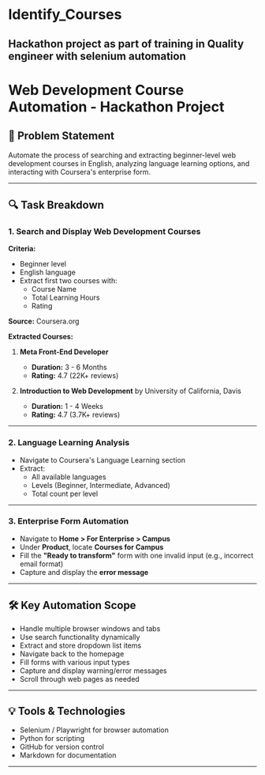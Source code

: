 # Identify_Courses
## Hackathon project as part of training in Quality engineer with selenium automation


# Web Development Course Automation - Hackathon Project

## 🧠 Problem Statement

Automate the process of searching and extracting beginner-level web development courses in English, analyzing language learning options, and interacting with Coursera's enterprise form.

---

## 🔍 Task Breakdown

### 1. Search and Display Web Development Courses

**Criteria:**
- Beginner level
- English language
- Extract first two courses with:
  - Course Name
  - Total Learning Hours
  - Rating

**Source:** Coursera.org

**Extracted Courses:**

1. **Meta Front-End Developer**
   - **Duration:** 3 - 6 Months
   - **Rating:** 4.7 (22K+ reviews)

2. **Introduction to Web Development** by University of California, Davis
   - **Duration:** 1 - 4 Weeks
   - **Rating:** 4.7 (3.7K+ reviews)

---

### 2. Language Learning Analysis

- Navigate to Coursera's Language Learning section
- Extract:
  - All available languages
  - Levels (Beginner, Intermediate, Advanced)
  - Total count per level

---

### 3. Enterprise Form Automation

- Navigate to **Home > For Enterprise > Campus**
- Under **Product**, locate **Courses for Campus**
- Fill the **"Ready to transform"** form with one invalid input (e.g., incorrect email format)
- Capture and display the **error message**

---

## 🛠️ Key Automation Scope

- Handle multiple browser windows and tabs
- Use search functionality dynamically
- Extract and store dropdown list items
- Navigate back to the homepage
- Fill forms with various input types
- Capture and display warning/error messages
- Scroll through web pages as needed

---

## 💡 Tools & Technologies

- Selenium / Playwright for browser automation
- Python for scripting
- GitHub for version control
- Markdown for documentation

---


